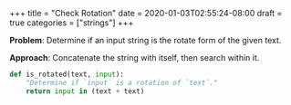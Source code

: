 +++
title = "Check Rotation"
date = 2020-01-03T02:55:24-08:00
draft = true
categories = ["strings"]
+++

**Problem**: Determine if an input string is the rotate form of the given text.

**Approach**: Concatenate the string with itself, then search within it.

``` python
def is_rotated(text, input):
    "Determine if `input` is a rotation of `text`."
    return input in (text + text)
```
